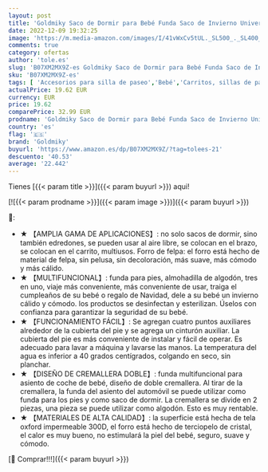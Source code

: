 ```yaml
---
layout: post
title: 'Goldmiky Saco de Dormir para Bebé Funda Saco de Invierno Universal para Cochecito y Silla de Paseo con protección Antideslizante  Impermeable a Prueba de Viento a Prueba de Frío Desmontable  Gris '
date: 2022-12-09 19:32:25
image: 'https://m.media-amazon.com/images/I/41vWxCv5tUL._SL500_._SL400_.jpg'
comments: true
category: ofertas
author: 'tole.es'
slug: 'B07XM2MX9Z-es Goldmiky Saco de Dormir para Bebé Funda Saco de Invierno...'
sku: 'B07XM2MX9Z-es'
tags: [ 'Accesorios para silla de paseo','Bebé','Carritos, sillas de paseo y accesorios','Sacos de abrigo para carritos','bebé','goldmiky','🇪🇸', ]
actualPrice: 19.62 EUR
currency: EUR
price: 19.62
comparePrice: 32.99 EUR
prodname: 'Goldmiky Saco de Dormir para Bebé Funda Saco de Invierno Universal para Cochecito y Silla de Paseo con protección Antideslizante  Impermeable a Prueba de Viento a Prueba de Frío Desmontable  Gris '
country: 'es'
flag: '🇪🇸'
brand: 'Goldmiky'
buyurl: 'https://www.amazon.es/dp/B07XM2MX9Z/?tag=tolees-21'
descuento: '40.53'
average: '22.442'
---
```


Tienes [{{< param title >}}]({{< param buyurl >}}) aqui!

[![{{< param prodname >}}]({{< param image >}})]({{< param buyurl >}})

🔎:

- ★ 【AMPLIA GAMA DE APLICACIONES】: no solo sacos de dormir, sino también edredones, se pueden usar al aire libre, se colocan en el brazo, se colocan en el carrito, multiusos. Forro de felpa: el forro está hecho de material de felpa, sin pelusa, sin decoloración, más suave, más cómodo y más cálido.
- ★ 【MULTIFUNCIONAL】: funda para pies, almohadilla de algodón, tres en uno, viaje más conveniente, más conveniente de usar, traiga el cumpleaños de su bebé o regalo de Navidad, dele a su bebé un invierno cálido y cómodo. los productos se desinfectan y esterilizan. Úselos con confianza para garantizar la seguridad de su bebé.
- ★ 【FUNCIONAMIENTO FÁCIL】: Se agregan cuatro puntos auxiliares alrededor de la cubierta del pie y se agrega un cinturón auxiliar. La cubierta del pie es más conveniente de instalar y fácil de operar. Es adecuado para lavar a máquina y lavarse las manos. La temperatura del agua es inferior a 40 grados centígrados, colgando en seco, sin planchar.
- ★ 【DISEÑO DE CREMALLERA DOBLE】: funda multifuncional para asiento de coche de bebé, diseño de doble cremallera. Al tirar de la cremallera, la funda del asiento del automóvil se puede utilizar como funda para los pies y como saco de dormir. La cremallera se divide en 2 piezas, una pieza se puede utilizar como algodón. Esto es muy rentable.
- ★ 【MATERIALES DE ALTA CALIDAD】: la superficie está hecha de tela oxford impermeable 300D, el forro está hecho de terciopelo de cristal, el calor es muy bueno, no estimulará la piel del bebé, seguro, suave y cómodo.

[🛒 Comprar!!!]({{< param buyurl >}})

